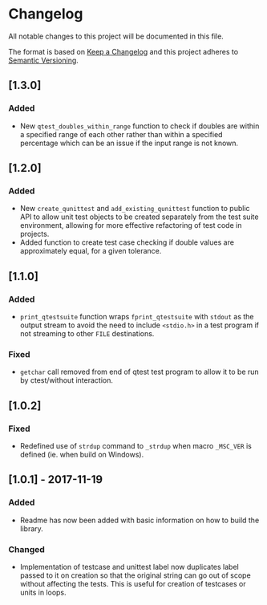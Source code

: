 # Changelog
All notable changes to this project will be documented in this file.

The format is based on [Keep a Changelog](http://keepachangelog.com/en/1.0.0/)
and this project adheres to [Semantic Versioning](http://semver.org/spec/v2.0.0.html).

## [1.3.0]
### Added
- New `qtest_doubles_within_range` function to check if doubles are within a specified range
  of each other rather than within a specified percentage which can be an issue if the input
  range is not known.
  
## [1.2.0]
### Added
- New `create_qunittest` and `add_existing_qunittest` function to public API to allow unit test
  objects to be created separately from the test suite environment, allowing for more effective
  refactoring of test code in projects.
- Added function to create test case checking if double values are approximately equal, for a 
  given tolerance.

## [1.1.0]
### Added
- `print_qtestsuite` function wraps `fprint_qtestsuite` with `stdout` as the output stream
   to avoid the need to include `<stdio.h>` in a test program if not streaming to other `FILE`
   destinations.

### Fixed
- `getchar` call removed from end of qtest test program to allow it to be run by ctest/without
  interaction.

## [1.0.2]
### Fixed
- Redefined use of `strdup` command to `_strdup` when macro `_MSC_VER` is defined (ie. when
  build on Windows).

## [1.0.1] - 2017-11-19
### Added
- Readme has now been added with basic information on how to build the library.

### Changed
- Implementation of testcase and unittest label now duplicates label passed to it on creation
  so that the original string can go out of scope without affecting the tests. This is useful
  for creation of testcases or units in loops.
